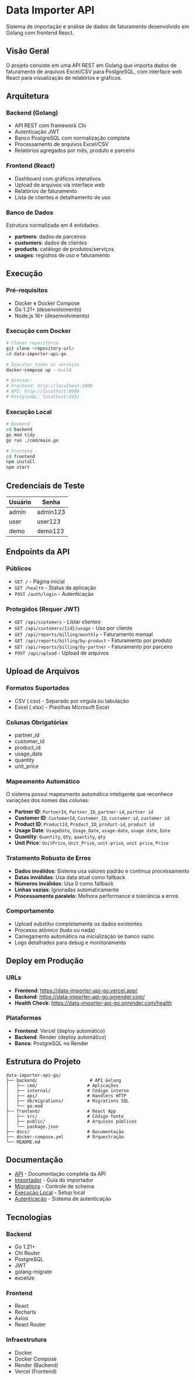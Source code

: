 # Data Importer API

Sistema de importação e análise de dados de faturamento desenvolvido em Golang com frontend React.

## Visão Geral

O projeto consiste em uma API REST em Golang que importa dados de faturamento de arquivos Excel/CSV para PostgreSQL, com interface web React para visualização de relatórios e gráficos.

## Arquitetura

### Backend (Golang)
- API REST com framework Chi
- Autenticação JWT
- Banco PostgreSQL com normalização completa
- Processamento de arquivos Excel/CSV
- Relatórios agregados por mês, produto e parceiro

### Frontend (React)
- Dashboard com gráficos interativos
- Upload de arquivos via interface web
- Relatórios de faturamento
- Lista de clientes e detalhamento de uso

### Banco de Dados
Estrutura normalizada em 4 entidades:
- **partners**: dados de parceiros
- **customers**: dados de clientes  
- **products**: catálogo de produtos/serviços
- **usages**: registros de uso e faturamento

## Execução

### Pré-requisitos
- Docker e Docker Compose
- Go 1.21+ (desenvolvimento)
- Node.js 16+ (desenvolvimento)

### Execução com Docker
```bash
# Clonar repositório
git clone <repository-url>
cd data-importer-api-go

# Executar todos os serviços
docker-compose up --build

# Acessar:
# Frontend: http://localhost:3000
# API: http://localhost:8080
# PostgreSQL: localhost:5432
```

### Execução Local
```bash
# Backend
cd backend
go mod tidy
go run ./cmd/main.go

# Frontend
cd frontend
npm install
npm start
```

## Credenciais de Teste

| Usuário | Senha    |
|---------|----------|
| admin   | admin123 |
| user    | user123  |
| demo    | demo123  |

## Endpoints da API

### Públicos
- `GET /` - Página inicial
- `GET /health` - Status da aplicação
- `POST /auth/login` - Autenticação

### Protegidos (Requer JWT)
- `GET /api/customers` - Listar clientes
- `GET /api/customers/{id}/usage` - Uso por cliente
- `GET /api/reports/billing/monthly` - Faturamento mensal
- `GET /api/reports/billing/by-product` - Faturamento por produto
- `GET /api/reports/billing/by-partner` - Faturamento por parceiro
- `POST /api/upload` - Upload de arquivos

## Upload de Arquivos

### Formatos Suportados
- CSV (.csv) - Separado por vírgula ou tabulação
- Excel (.xlsx) - Planilhas Microsoft Excel

### Colunas Obrigatórias
- partner_id
- customer_id
- product_id
- usage_date
- quantity
- unit_price

### Mapeamento Automático
O sistema possui mapeamento automático inteligente que reconhece variações dos nomes das colunas:
- **Partner ID**: `PartnerId`, `Partner_ID`, `partner-id`, `partner id`
- **Customer ID**: `CustomerId`, `Customer_ID`, `customer-id`, `customer id`
- **Product ID**: `ProductId`, `Product_ID`, `product-id`, `product id`
- **Usage Date**: `UsageDate`, `Usage_Date`, `usage-date`, `usage date`, `Date`
- **Quantity**: `Quantity`, `Qty`, `quantity`, `qty`
- **Unit Price**: `UnitPrice`, `Unit_Price`, `unit-price`, `unit price`, `Price`

### Tratamento Robusto de Erros
- **Dados inválidos**: Sistema usa valores padrão e continua processamento
- **Datas inválidas**: Usa data atual como fallback
- **Números inválidos**: Usa 0 como fallback
- **Linhas vazias**: Ignoradas automaticamente
- **Processamento paralelo**: Melhora performance e tolerância a erros

### Comportamento
- Upload substitui completamente os dados existentes
- Processo atômico (tudo ou nada)
- Carregamento automático na inicialização se banco vazio
- Logs detalhados para debug e monitoramento

## Deploy em Produção

### URLs
- **Frontend**: https://data-importer-api-go.vercel.app/
- **Backend**: https://data-importer-api-go.onrender.com/
- **Health Check**: https://data-importer-api-go.onrender.com/health

### Plataformas
- **Frontend**: Vercel (deploy automático)
- **Backend**: Render (deploy automático)
- **Banco**: PostgreSQL no Render

## Estrutura do Projeto

```
data-importer-api-go/
├── backend/                    # API Golang
│   ├── cmd/                   # Aplicações
│   ├── internal/              # Código interno
│   ├── api/                   # Handlers HTTP
│   ├── db/migrations/         # Migrations SQL
│   └── go.mod
├── frontend/                  # React App
│   ├── src/                   # Código fonte
│   ├── public/                # Arquivos públicos
│   └── package.json
├── docs/                      # Documentação
├── docker-compose.yml         # Orquestração
└── README.md
```

## Documentação

- [API](./docs/api.md) - Documentação completa da API
- [Importador](./docs/importer.md) - Guia do importador
- [Migrations](./docs/migrations.md) - Controle de schema
- [Execução Local](./docs/local_setup.md) - Setup local
- [Autenticação](./docs/auth.md) - Sistema de autenticação

## Tecnologias

### Backend
- Go 1.21+
- Chi Router
- PostgreSQL
- JWT
- golang-migrate
- excelize

### Frontend
- React
- Recharts
- Axios
- React Router

### Infraestrutura
- Docker
- Docker Compose
- Render (Backend)
- Vercel (Frontend)